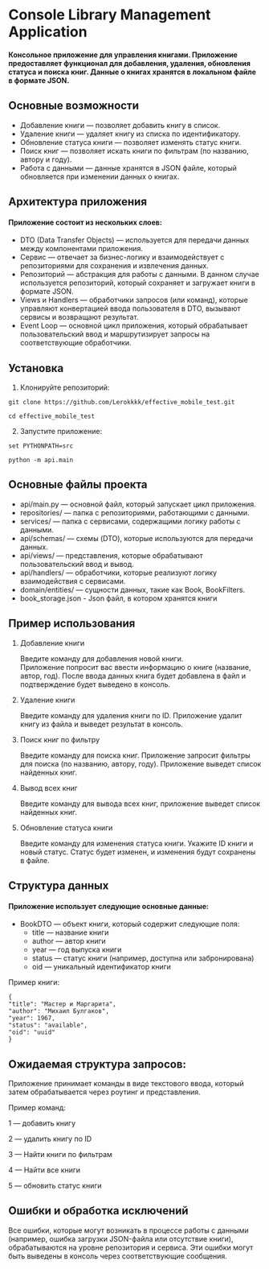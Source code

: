 # Console Library Management Application

#### Консольное приложение для управления книгами. Приложение предоставляет функционал для добавления, удаления, обновления статуса и поиска книг. Данные о книгах хранятся в локальном файле в формате JSON.

## Основные возможности

* Добавление книги — позволяет добавить книгу в список.
* Удаление книги — удаляет книгу из списка по идентификатору.
* Обновление статуса книги — позволяет изменять статус книги.
* Поиск книг — позволяет искать книги по фильтрам (по названию, автору и году).
* Работа с данными — данные хранятся в JSON файле, который обновляется при изменении данных о книгах.

## Архитектура приложения

#### Приложение состоит из нескольких слоев:

* DTO (Data Transfer Objects) — используется для передачи данных между компонентами приложения.
* Сервис — отвечает за бизнес-логику и взаимодействует с репозиториями для сохранения и извлечения данных.
* Репозиторий — абстракция для работы с данными. В данном случае используется репозиторий, который сохраняет и загружает
  книги в формате JSON.
* Views и Handlers — обработчики запросов (или команд), которые управляют конвертацией ввода пользователя в DTO,
  вызывают сервисы и возвращают результат.
* Event Loop — основной цикл приложения, который обрабатывает пользовательский ввод и маршрутизирует запросы на
  соответствующие обработчики.

## Установка

1. Клонируйте репозиторий:

```git clone https://github.com/Lerokkkk/effective_mobile_test.git```

```cd effective_mobile_test```

2. Запустите приложение:

```set PYTHONPATH=src```

```python -m api.main```

## Основные файлы проекта

* api/main.py — основной файл, который запускает цикл приложения.
* repositories/ — папка с репозиториями, работающими с данными.
* services/ — папка с сервисами, содержащими логику работы с данными.
* api/schemas/ — схемы (DTO), которые используются для передачи данных.
* api/views/ — представления, которые обрабатывают пользовательский ввод и вывод.
* api/handlers/ — обработчики, которые реализуют логику взаимодействия с сервисами.
* domain/entities/ — сущности данных, такие как Book, BookFilters.
* book_storage.json - Json файл, в котором хранятся книги

## Пример использования

1. Добавление книги

   Введите команду для добавления новой книги.  
   Приложение попросит вас ввести информацию о книге (название, автор, год).
   После ввода данных книга будет добавлена в файл и подтверждение будет выведено в консоль.

2. Удаление книги

   Введите команду для удаления книги по ID.
   Приложение удалит книгу из файла и выведет результат в консоль.

3. Поиск книг по фильтру

   Введите команду для поиска книг.
   Приложение запросит фильтры для поиска (по названию, автору, году).
   Приложение выведет список найденных книг.

4. Вывод всех книг

   Введите команду для вывода всех книг, приложение выведет список найденных книг.

5. Обновление статуса книги

   Введите команду для изменения статуса книги.
   Укажите ID книги и новый статус.
   Статус будет изменен, и изменения будут сохранены в файле.

## Структура данных
#### Приложение использует следующие основные данные:

* BookDTO — объект книги, который содержит следующие поля:
  * title — название книги
  * author — автор книги
  * year — год выпуска книги
  * status — статус книги (например, доступна или забронирована)
  * oid — уникальный идентификатор книги

Пример книги:
```
{
"title": "Мастер и Маргарита",
"author": "Михаил Булгаков",
"year": 1967,
"status": "available",
"oid": "uuid"
}
```
## Ожидаемая структура запросов:
Приложение принимает команды в виде текстового ввода, который затем обрабатывается через роутинг и представления.

Пример команд:

1 — добавить книгу

2 — удалить книгу по ID

3 — Найти книги по фильтрам

4 — Найти все книги

5 — обновить статус книги


## Ошибки и обработка исключений
Все ошибки, которые могут возникать в процессе работы с данными (например, ошибка загрузки JSON-файла или отсутствие
книги), обрабатываются на уровне репозитория и сервиса. Эти ошибки могут быть выведены в консоль через соответствующие
сообщения.
